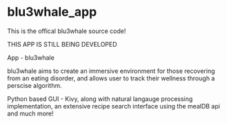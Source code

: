 # blu3whale_app
This is the offical blu3whale source code!

THIS APP IS STILL BEING DEVELOPED

App - blu3whale

blu3whale aims to create an immersive environment for those recovering from an eating disorder, and allows user to track their wellness through a perscise algorithm.



Python based GUI - Kivy, along with natural langauge processing implementation, an extensive recipe search interface using the mealDB api and much more!
